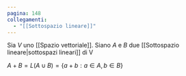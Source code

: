 ```yaml
---
pagina: 148
collegamenti:
  - "[[Sottospazio lineare]]"
---
```

Sia $V$ uno [[Spazio vettoriale]].
Siano $A$ e $B$ due [[Sottospazio lineare|sottospazi lineari]] di V

$A + B = L(A\cup B) = \{a+b:a\in A, b\in B\}$

